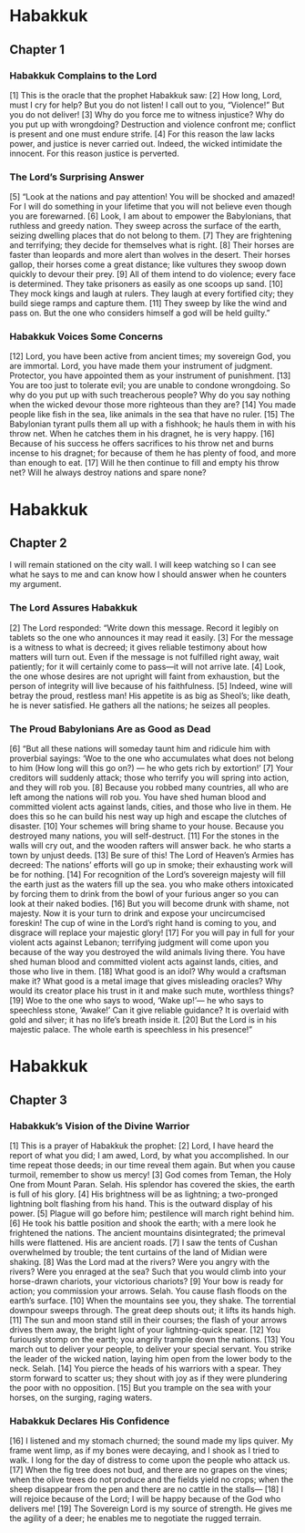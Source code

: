 # Habakkuk

## Chapter 1 <!-- scripture:1 -->


### Habakkuk Complains to the Lord

[1] This is the oracle that the prophet Habakkuk saw:
[2] How long, Lord, must I cry for help?
But you do not listen!
I call out to you, “Violence!”
But you do not deliver!
[3] Why do you force me to witness injustice?
Why do you put up with wrongdoing?
Destruction and violence confront me;
conflict is present and one must endure strife.
[4] For this reason the law lacks power,
and justice is never carried out.
Indeed, the wicked intimidate the innocent.
For this reason justice is perverted.

### The Lord’s Surprising Answer

[5] “Look at the nations and pay attention!
You will be shocked and amazed!
For I will do something in your lifetime
that you will not believe even though you are forewarned.
[6] Look, I am about to empower the Babylonians,
that ruthless and greedy nation.
They sweep across the surface of the earth,
seizing dwelling places that do not belong to them.
[7] They are frightening and terrifying;
they decide for themselves what is right.
[8] Their horses are faster than leopards
and more alert than wolves in the desert.
Their horses gallop,
their horses come a great distance;
like vultures they swoop down quickly to devour their prey.
[9] All of them intend to do violence;
every face is determined.
They take prisoners as easily as one scoops up sand.
[10] They mock kings
and laugh at rulers.
They laugh at every fortified city;
they build siege ramps and capture them.
[11] They sweep by like the wind and pass on.
But the one who considers himself a god will be held guilty.”

### Habakkuk Voices Some Concerns

[12] Lord, you have been active from ancient times;
my sovereign God, you are immortal.
Lord, you have made them your instrument of judgment.
Protector, you have appointed them as your instrument of punishment.
[13] You are too just to tolerate evil;
you are unable to condone wrongdoing.
So why do you put up with such treacherous people?
Why do you say nothing when the wicked devour those more righteous than they are?
[14] You made people like fish in the sea,
like animals in the sea that have no ruler.
[15] The Babylonian tyrant pulls them all up with a fishhook;
he hauls them in with his throw net.
When he catches them in his dragnet,
he is very happy.
[16] Because of his success he offers sacrifices to his throw net
and burns incense to his dragnet;
for because of them he has plenty of food,
and more than enough to eat.
[17] Will he then continue to fill and empty his throw net?
Will he always destroy nations and spare none?
# Habakkuk

## Chapter 2 <!-- scripture:2 -->

I will remain stationed on the city wall.
I will keep watching so I can see what he says to me
and can know how I should answer
when he counters my argument.

### The Lord Assures Habakkuk

[2] The Lord responded:
“Write down this message.
Record it legibly on tablets
so the one who announces it may read it easily.
[3] For the message is a witness to what is decreed;
it gives reliable testimony about how matters will turn out.
Even if the message is not fulfilled right away, wait patiently;
for it will certainly come to pass—it will not arrive late.
[4] Look, the one whose desires are not upright will faint from exhaustion,
but the person of integrity will live because of his faithfulness.
[5] Indeed, wine will betray the proud, restless man!
His appetite is as big as Sheol’s;
like death, he is never satisfied.
He gathers all the nations;
he seizes all peoples.

### The Proud Babylonians Are as Good as Dead

[6] “But all these nations will someday taunt him
and ridicule him with proverbial sayings:
‘Woe to the one who accumulates what does not belong to him
(How long will this go on?) —
he who gets rich by extortion!’
[7] Your creditors will suddenly attack;
those who terrify you will spring into action,
and they will rob you.
[8] Because you robbed many countries,
all who are left among the nations will rob you.
You have shed human blood
and committed violent acts against lands, cities, and those who live in them.
He does this so he can build his nest way up high
and escape the clutches of disaster.
[10] Your schemes will bring shame to your house.
Because you destroyed many nations, you will self-destruct.
[11] For the stones in the walls will cry out,
and the wooden rafters will answer back.
he who starts a town by unjust deeds.
[13] Be sure of this! The Lord of Heaven’s Armies has decreed:
The nations’ efforts will go up in smoke;
their exhausting work will be for nothing.
[14] For recognition of the Lord’s sovereign majesty will fill the earth
just as the waters fill up the sea.
you who make others intoxicated
by forcing them to drink from the bowl of your furious anger
so you can look at their naked bodies.
[16] But you will become drunk with shame, not majesty.
Now it is your turn to drink and expose your uncircumcised foreskin!
The cup of wine in the Lord’s right hand is coming to you,
and disgrace will replace your majestic glory!
[17] For you will pay in full for your violent acts against Lebanon;
terrifying judgment will come upon you
because of the way you destroyed the wild animals living there.
You have shed human blood
and committed violent acts against lands, cities, and those who live in them.
[18] What good is an idol? Why would a craftsman make it?
What good is a metal image that gives misleading oracles?
Why would its creator place his trust in it
and make such mute, worthless things?
[19] Woe to the one who says to wood, ‘Wake up!’—
he who says to speechless stone, ‘Awake!’
Can it give reliable guidance?
It is overlaid with gold and silver;
it has no life’s breath inside it.
[20] But the Lord is in his majestic palace.
The whole earth is speechless in his presence!”
# Habakkuk

## Chapter 3 <!-- scripture:3 -->


### Habakkuk’s Vision of the Divine Warrior

[1] This is a prayer of Habakkuk the prophet:
[2] Lord, I have heard the report of what you did;
I am awed, Lord, by what you accomplished.
In our time repeat those deeds;
in our time reveal them again.
But when you cause turmoil, remember to show us mercy!
[3] God comes from Teman,
the Holy One from Mount Paran. Selah.
His splendor has covered the skies,
the earth is full of his glory.
[4] His brightness will be as lightning;
a two-pronged lightning bolt flashing from his hand.
This is the outward display of his power.
[5] Plague will go before him;
pestilence will march right behind him.
[6] He took his battle position and shook the earth;
with a mere look he frightened the nations.
The ancient mountains disintegrated;
the primeval hills were flattened.
His are ancient roads.
[7] I saw the tents of Cushan overwhelmed by trouble;
the tent curtains of the land of Midian were shaking.
[8] Was the Lord mad at the rivers?
Were you angry with the rivers?
Were you enraged at the sea?
Such that you would climb into your horse-drawn chariots,
your victorious chariots?
[9] Your bow is ready for action;
you commission your arrows. Selah.
You cause flash floods on the earth’s surface.
[10] When the mountains see you, they shake.
The torrential downpour sweeps through.
The great deep shouts out;
it lifts its hands high.
[11] The sun and moon stand still in their courses;
the flash of your arrows drives them away,
the bright light of your lightning-quick spear.
[12] You furiously stomp on the earth;
you angrily trample down the nations.
[13] You march out to deliver your people,
to deliver your special servant.
You strike the leader of the wicked nation,
laying him open from the lower body to the neck. Selah.
[14] You pierce the heads of his warriors with a spear.
They storm forward to scatter us;
they shout with joy as if they were plundering the poor with no opposition.
[15] But you trample on the sea with your horses,
on the surging, raging waters.

### Habakkuk Declares His Confidence

[16] I listened and my stomach churned;
the sound made my lips quiver.
My frame went limp, as if my bones were decaying,
and I shook as I tried to walk.
I long for the day of distress
to come upon the people who attack us.
[17] When the fig tree does not bud,
and there are no grapes on the vines;
when the olive trees do not produce
and the fields yield no crops;
when the sheep disappear from the pen
and there are no cattle in the stalls—
[18] I will rejoice because of the Lord;
I will be happy because of the God who delivers me!
[19] The Sovereign Lord is my source of strength.
He gives me the agility of a deer;
he enables me to negotiate the rugged terrain.
